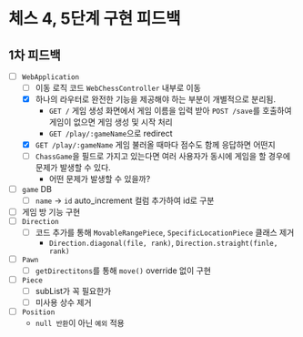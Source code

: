 # 체스 4, 5단계 구현 피드백

## 1차 피드백

- [ ] `WebApplication`
    - [ ] 이동 로직 코드 `WebChessController` 내부로 이동
    - [x] 하나의 라우터로 완전한 기능을 제공해야 하는 부분이 개별적으로 분리됨.
        - `GET /` 게임 생성 화면에서 게임 이름을 입력 받아 `POST /save`를 호출하여 게임이 없으면 게임 생성 및 시작 처리
        - `GET /play/:gameName`으로 redirect
    - [x] `GET /play/:gameName` 게임 불러올 때마다 점수도 함께 응답하면 어떤지
    - [ ] `ChassGame`을 필드로 가지고 있는다면 여러 사용자가 동시에 게임을 할 경우에 문제가 발생할 수 있다.
        - 어떤 문제가 발생할 수 있을까?
- [ ] `game` DB
    - [ ] `name` -> `id` auto_increment 컬럼 추가하여 id로 구분
- [ ] 게임 방 기능 구현
- [ ] `Direction`
    - [ ] 코드 추가를 통해 `MovableRangePiece`, `SpecificLocationPiece` 클래스 제거
        - `Direction.diagonal(file, rank)`, `Direction.straight(finle, rank)`
- [ ] `Pawn`
    - [ ] `getDirectitons`를 통해 `move()` override 없이 구현
- [ ] `Piece`
    - [ ] subList가 꼭 필요한가
    - [ ] 미사용 상수 제거
- [ ] `Position`
    - `null 반환`이 아닌 `예외` 적용
